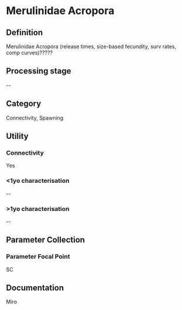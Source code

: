 # Merulinidae Acropora
<!-- 
{: .no_toc .text-delta }
* TOC
{:toc} -->

## Definition

Merulinidae Acropora (release times, size-based fecundity, surv rates, comp curves)?????

## Processing stage

--

## Category

Connectivity, Spawning

## Utility 
### Connectivity

Yes

### <1yo characterisation

-- 

### >1yo characterisation

--

## Parameter Collection
### Parameter Focal Point

SC

## Documentation

Miro